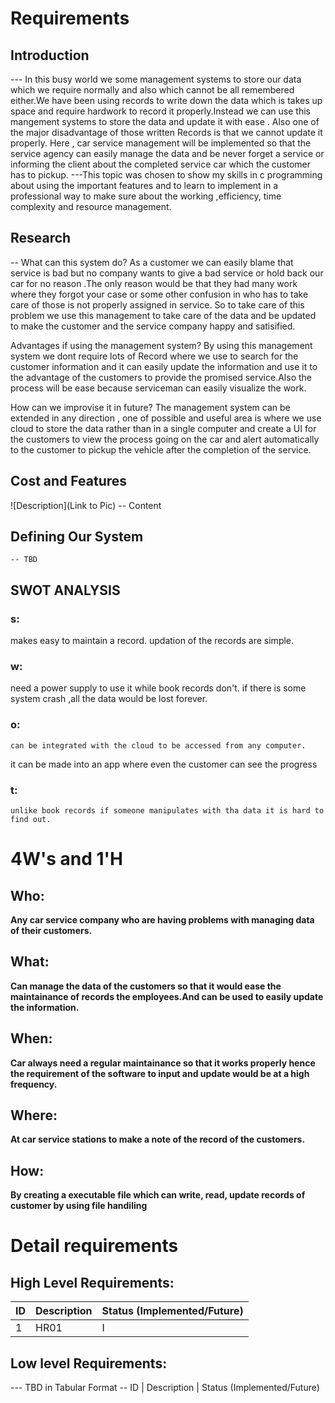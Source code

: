 # Requirements
## Introduction
 --- In this busy world we some management systems to store our data which we require normally and also which cannot be all remembered either.We have been using records to write down the data which is takes up space and require hardwork to record it properly.Instead we can use this mangement systems to store the data and update it with ease . Also one of the major disadvantage of those written Records is that we cannot update it properly. Here , car service management will be implemented so that the service agency can easily manage the data and 
 be never forget a service or informing the client about the completed service car which the customer has to pickup.
 ---This topic was chosen to show my skills in c programming about using the important features and to learn to implement in a professional way to make sure about the working ,efficiency,
time complexity and resource management.  

## Research
-- What can this system do?
     As a customer we can easily blame that service is bad but no company wants to give a bad service or hold back our car for no reason .The only reason would be that they had many work 
where they forgot your case or some other confusion in who has to take care of those is not properly assigned in service. So to take care of this problem we use this management to take care 
of the data and be updated to make the customer and the service company happy and satisified.

Advantages if using the management system?
     By using this management system we dont require lots of Record where we use to search for the customer information and it can easily update the information and use it to the advantage 
of the customers to provide the promised service.Also the process will be ease because serviceman can easily visualize the work.

How can we improvise it in future?
     The management system can be extended in any direction , one of possible and useful area is where we use cloud to store the data rather than in a single computer and create a UI for
the customers to view the process going on the car and alert automatically to the customer to pickup the vehicle after the completion of the service.
 
## Cost and Features
![Description](Link to Pic)
-- Content 
## Defining Our System
    -- TBD
## SWOT ANALYSIS
### s:
   makes easy to maintain a record.
   updation of the records are simple.
### w:
  need a power supply to use it while book records don't.
   if there is some system crash ,all the data would be lost forever.
### o:
    can be integrated with the cloud to be accessed from any computer.
   it can be made into an app where even the customer can see the progress
### t:
    unlike book records if someone manipulates with tha data it is hard to find out.

# 4W&#39;s and 1&#39;H

## Who:

**Any car service company who are having problems with managing data of their customers.**

## What:

**Can manage the data of the customers so that it would ease the maintainance  of records the employees.And can be used to easily update the information.**

## When:

**Car always need a regular maintainance so that it works properly hence the requirement of the software to input and update would be at a high frequency.**

## Where:

**At car service stations to make a note of the record of the customers.**

## How:

**By creating a executable file which can write, read, update records of customer by using file handiling**

# Detail requirements
## High Level Requirements:

   | ID | Description | Status (Implemented/Future) |
   | -- | ----------- | --------------------------- |
   | 1  | HR01        | I                           |


##  Low level Requirements:
--- TBD in Tabular Format 
-- ID | Description | Status (Implemented/Future)